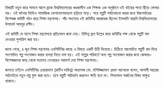 বিষয়টি নতুন করে সামনে আসে ব্র্যাক বিশ্ববিদ্যালয়ের খণ্ডকালীন এক শিক্ষক এক অনুষ্ঠানে ওই বইয়ের পাতা ছিঁড়ে ফেলার পর। ওই ঘটনার ভিডিও সামাজিক যোগাযোগমাধ্যমে ছড়িয়ে পড়ে। পরে গল্পটি পর্যালোচনা করার জন্য উচ্চপর্যায়ের বিশেষজ্ঞ কমিটি গঠন করে শিক্ষা মন্ত্রণালয়। পাঁচ সদস্যের ওই কমিটির আহ্বায়ক ছিলেন ইসলামি আরবি বিশ্ববিদ্যালয়ের উপাচার্য আবদুর রশীদ।

ওই কমিটি মে মাসে শিক্ষা মন্ত্রণালয়ে প্রতিবেদন জমা দেয়। বিভিন্ন ভুল উল্লেখ করে কমিটির পক্ষ থেকে গল্পটি বাদ দেওয়ার সুপারিশ করা হয়।

জানা গেছে, ৪ জুন শিক্ষা মন্ত্রণালয় এনসিটিবির কাছে এ বিষয়ে একটি চিঠি দিয়েছে। চিঠিতে আলোচিত গল্পটি বাদ দিয়ে সংশোধিত গল্প সংযোজন করার ব্যবস্থা নিতে বলা হয়। এই গল্পের পরিবর্তে অন্য গল্প সংযোজন করার জন্য জেন্ডার–বিশেষজ্ঞদের কাছ থেকে মতামত নেওয়ারও পরামর্শ দেয় শিক্ষা মন্ত্রণালয়।

জানতে চাইলে এনসিটিবির চেয়ারম্যান (রুটিন দায়িত্ব) অধ্যাপক মো. মশিউজ্জামান *প্রথম আলো*কে বলেন, আগামী বছরের পাঠ্যবইয়ে নতুন গল্প যুক্ত করা হবে। তবে গল্পটি পরিবর্তন করলেও ক্ষতি হবে না। শিখনফল অর্জনের বিষয় অক্ষুণ্ন থাকবে।
